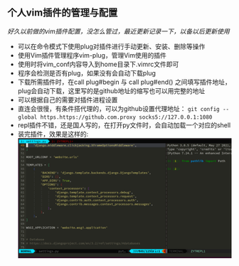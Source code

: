 ## 个人vim插件的管理与配置
*好久以前做的vim插件配置，没怎么管过，最近更新记录一下，以备以后更新使用*
- 可以在命令模式下使用plug对插件进行手动更新、安装、删除等操作
- 使用Vim插件管理程序vim-plug，管理Vim使用的插件
- 使用时将vim_conf内容导入到home目录下.vimrc文件即可
- 程序会检测是否有plug，如果没有会自动下载plug
- 下载所需插件时，在call  plug#begin 与 call plug#end() 之间填写插件地址，plug会自动下载，这里写的是github地址的缩写也可以用完整的地址
- 可以根据自己的需要对插件进程设置
- 直连会很慢，有条件搭代理的，可以为github设置代理地址： `git config --global https.https://github.com.proxy socks5://127.0.0.1:1080`
- repl插件不错，还是国人写的，在打开py文件时，会自动加载一个对应的shell
- 装完插件，效果是这样的:![vim截图](./vim.png)

